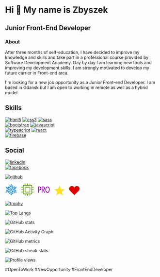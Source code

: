 # Hi 👋 My name is Zbyszek

## Junior Front-End Developer

### About
After three months of self-education, I have decided to improve my knowledge and skills and take part in a professional course provided by Software Development Academy. 
Day by day I am learning new tools and improving my development skills. I am strongly motivated to develop my future carrier in Front-end area.

I'm looking for a new job opportunity as a Junior Front-end Developer. I am based in Gdansk but I am open to working in remote as well as a hybrid model.

## Skills
[<img src='https://cdn.jsdelivr.net/npm/simple-icons@3.0.1/icons/html5.svg' alt='html5' height='40'>](https://developer.mozilla.org/en-US/docs/Web/HTML) 
[<img src='https://cdn.jsdelivr.net/npm/simple-icons@3.0.1/icons/css3.svg' alt='css3' height='40'>](https://developer.mozilla.org/en-US/docs/Web/CSS) 
[<img src='https://cdn.jsdelivr.net/npm/simple-icons@3.0.1/icons/sass.svg' alt='sass' height='40'>](https://developer.mozilla.org/en-US/docs/Web/CSS)  
[<img src='https://cdn.jsdelivr.net/npm/simple-icons@3.0.1/icons/bootstrap.svg' alt='bootstrap' height='40'>](https://getbootstrap.com/) 
[<img src='https://cdn.jsdelivr.net/npm/simple-icons@3.0.1/icons/javascript.svg' alt='javascript' height='40'>](https://developer.mozilla.org/en-US/docs/Web/JavaScript)  
[<img src='https://cdn.jsdelivr.net/npm/simple-icons@3.0.1/icons/typescript.svg' alt='typescript' height='40'>](https://www.typescriptlang.org/docs/) 
[<img src='https://cdn.jsdelivr.net/npm/simple-icons@3.0.1/icons/react.svg' alt='react' height='40'>](https://developer.mozilla.org/en-US/docs/Learn/Tools_and_testing/Client-side_JavaScript_frameworks/React_getting_started)  
[<img src='https://cdn.jsdelivr.net/npm/simple-icons@3.0.1/icons/firebase.svg' alt='firebase' height='40'>](https://firebase.google.com/)  



## Social
[<img src='https://cdn.jsdelivr.net/npm/simple-icons@3.0.1/icons/linkedin.svg' alt='linkedin' height='40'>](https://www.linkedin.com/in/https://www.linkedin.com/in/zbigniew-kulczy%C5%84ski-00060162//)  
[<img src='https://cdn.jsdelivr.net/npm/simple-icons@3.0.1/icons/facebook.svg' alt='facebook' height='40'>](https://www.facebook.com/https://www.facebook.com/zbigniew.kulczynsk)  


[<img src='https://cdn.jsdelivr.net/npm/simple-icons@3.0.1/icons/github.svg' alt='github' height='40'>](https://github.com/ZbigniewKulczynski1984)  

<a href='https://archiveprogram.github.com/'><img src='https://raw.githubusercontent.com/acervenky/animated-github-badges/master/assets/acbadge.gif' width='40' height='40'></a> <a href='https://docs.github.com/en/developers'><img src='https://raw.githubusercontent.com/acervenky/animated-github-badges/master/assets/devbadge.gif' width='40' height='40'></a> <a href='https://github.com/pricing'><img src='https://raw.githubusercontent.com/acervenky/animated-github-badges/master/assets/pro.gif' width='40' height='40'></a> <a href='https://stars.github.com/'><img src='https://raw.githubusercontent.com/acervenky/animated-github-badges/master/assets/starbadge.gif' width='35' height='35'></a> <a href='https://docs.github.com/en/github/supporting-the-open-source-community-with-github-sponsors'><img src='https://raw.githubusercontent.com/acervenky/animated-github-badges/master/assets/sponsorbadge.gif' width='35' height='35'></a> 

[![trophy](https://github-profile-trophy.vercel.app/?username=ZbigniewKulczynski1984)](https://github.com/ryo-ma/github-profile-trophy)

[![Top Langs](https://github-readme-stats.vercel.app/api/top-langs/?username=ZbigniewKulczynski1984)](https://github.com/anuraghazra/github-readme-stats)

![GitHub stats](https://github-readme-stats.vercel.app/api?username=ZbigniewKulczynski1984&show_icons=true&count_private=true)  

![GitHub Activity Graph](https://activity-graph.herokuapp.com/graph?username=ZbigniewKulczynski1984)  

![GitHub metrics](https://metrics.lecoq.io/ZbigniewKulczynski1984)  

![GitHub streak stats](https://github-readme-streak-stats.herokuapp.com/?user=ZbigniewKulczynski1984)  

![Profile views](https://gpvc.arturio.dev/ZbigniewKulczynski1984)  
 





#OpenToWork
#NewOpportunity
#FrontEndDeveloper

<!--
**ZbigniewKulczynski1984/ZbigniewKulczynski1984** is a ✨ _special_ ✨ repository because its `README.md` (this file) appears on your GitHub profile.

Here are some ideas to get you started:


-->
